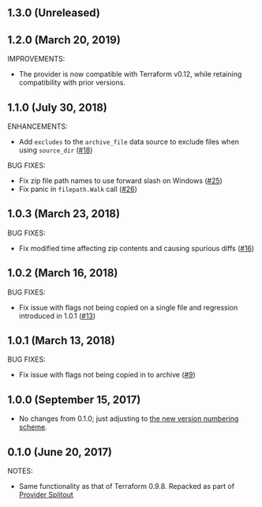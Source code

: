 ## 1.3.0 (Unreleased)
## 1.2.0 (March 20, 2019)

IMPROVEMENTS:

* The provider is now compatible with Terraform v0.12, while retaining compatibility with prior versions.

## 1.1.0 (July 30, 2018)

ENHANCEMENTS:

* Add `excludes` to the `archive_file` data source to exclude files when using `source_dir` ([#18](https://github.com/terraform-providers/terraform-provider-archive/issues/18))

BUG FIXES:

* Fix zip file path names to use forward slash on Windows ([#25](https://github.com/terraform-providers/terraform-provider-archive/issues/25))
* Fix panic in `filepath.Walk` call ([#26](https://github.com/terraform-providers/terraform-provider-archive/issues/26))

## 1.0.3 (March 23, 2018)

BUG FIXES:

* Fix modified time affecting zip contents and causing spurious diffs ([#16](https://github.com/terraform-providers/terraform-provider-archive/issues/16))

## 1.0.2 (March 16, 2018)

BUG FIXES:

* Fix issue with flags not being copied on a single file and regression introduced in 1.0.1 ([#13](https://github.com/terraform-providers/terraform-provider-archive/issues/13))

## 1.0.1 (March 13, 2018)

BUG FIXES:

* Fix issue with flags not being copied in to archive ([#9](https://github.com/terraform-providers/terraform-provider-archive/issues/9))

## 1.0.0 (September 15, 2017)

* No changes from 0.1.0; just adjusting to [the new version numbering scheme](https://www.hashicorp.com/blog/hashicorp-terraform-provider-versioning/).

## 0.1.0 (June 20, 2017)

NOTES:

* Same functionality as that of Terraform 0.9.8. Repacked as part of [Provider Splitout](https://www.hashicorp.com/blog/upcoming-provider-changes-in-terraform-0-10/)
